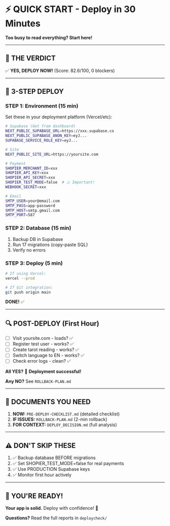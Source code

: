 # ⚡ QUICK START - Deploy in 30 Minutes

**Too busy to read everything? Start here!**

---

## 🎯 THE VERDICT

✅ **YES, DEPLOY NOW!** (Score: 82.6/100, 0 blockers)

---

## 🚀 3-STEP DEPLOY

### STEP 1: Environment (15 min)

Set these in your deployment platform (Vercel/etc):

```bash
# Supabase (Get from dashboard)
NEXT_PUBLIC_SUPABASE_URL=https://xxx.supabase.co
NEXT_PUBLIC_SUPABASE_ANON_KEY=eyJ...
SUPABASE_SERVICE_ROLE_KEY=eyJ...

# Site
NEXT_PUBLIC_SITE_URL=https://yoursite.com

# Payment
SHOPIER_MERCHANT_ID=xxx
SHOPIER_API_KEY=xxx
SHOPIER_API_SECRET=xxx
SHOPIER_TEST_MODE=false  # ⚠️ Important!
WEBHOOK_SECRET=xxx

# Email
SMTP_USER=your@email.com
SMTP_PASS=app-password
SMTP_HOST=smtp.gmail.com
SMTP_PORT=587
```

### STEP 2: Database (15 min)

1. Backup DB in Supabase
2. Run 17 migrations (copy-paste SQL)
3. Verify no errors

### STEP 3: Deploy (5 min)

```bash
# If using Vercel:
vercel --prod

# If Git integration:
git push origin main
```

**DONE!** ✅

---

## 🔍 POST-DEPLOY (First Hour)

- [ ] Visit yoursite.com - loads? ✅
- [ ] Register test user - works? ✅
- [ ] Create tarot reading - works? ✅
- [ ] Switch language to EN - works? ✅
- [ ] Check error logs - clean? ✅

**All YES?** 🎉 **Deployment successful!**

**Any NO?** See `ROLLBACK-PLAN.md`

---

## 📁 DOCUMENTS YOU NEED

1. **NOW:** `PRE-DEPLOY-CHECKLIST.md` (detailed checklist)
2. **IF ISSUES:** `ROLLBACK-PLAN.md` (2-min rollback)
3. **FOR CONTEXT:** `DEPLOY_DECISION.md` (full analysis)

---

## ⚠️ DON'T SKIP THESE

1. ✅ Backup database BEFORE migrations
2. ✅ Set SHOPIER_TEST_MODE=false for real payments
3. ✅ Use PRODUCTION Supabase keys
4. ✅ Monitor first hour actively

---

## 🎊 YOU'RE READY!

**Your app is solid.** Deploy with confidence! 🚀

**Questions?** Read the full reports in `deploycheck/`

